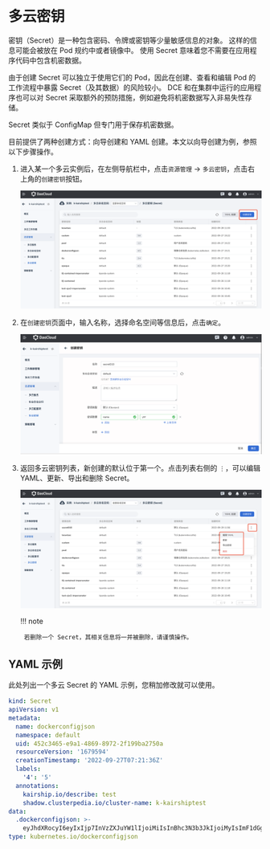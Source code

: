 # 多云密钥

密钥（Secret）是一种包含密码、令牌或密钥等少量敏感信息的对象。
这样的信息可能会被放在 Pod 规约中或者镜像中。
使用 Secret 意味着您不需要在应用程序代码中包含机密数据。

由于创建 Secret 可以独立于使用它们的 Pod，因此在创建、查看和编辑 Pod 的工作流程中暴露 Secret（及其数据）的风险较小。
DCE 和在集群中运行的应用程序也可以对 Secret 采取额外的预防措施，例如避免将机密数据写入非易失性存储。

Secret 类似于 ConfigMap 但专门用于保存机密数据。

目前提供了两种创建方式：向导创建和 YAML 创建。本文以向导创建为例，参照以下步骤操作。

1. 进入某一个多云实例后，在左侧导航栏中，点击`资源管理` -> `多云密钥`，点击右上角的`创建密钥`按钮。

    ![image](../images/secret01.png)

2. 在`创建密钥`页面中，输入名称，选择命名空间等信息后，点击`确定`。

    ![image](../images/secret02.png)

3. 返回多云密钥列表，新创建的默认位于第一个。点击列表右侧的 `⋮`，可以编辑 YAML、更新、导出和删除 Secret。

    ![image](../images/secret03.png)

    !!! note

        若删除一个 Secret，其相关信息将一并被删除，请谨慎操作。

## YAML 示例

此处列出一个多云 Secret 的 YAML 示例，您稍加修改就可以使用。

```yaml
kind: Secret
apiVersion: v1
metadata:
  name: dockerconfigjson
  namespace: default
  uid: 452c3465-e9a1-4869-8972-2f199ba2750a
  resourceVersion: '1679594'
  creationTimestamp: '2022-09-27T07:21:36Z'
  labels:
    '4': '5'
  annotations:
    kairship.io/describe: test
    shadow.clusterpedia.io/cluster-name: k-kairshiptest
data:
  .dockerconfigjson: >-
    eyJhdXRocyI6eyIxIjp7InVzZXJuYW1lIjoiMiIsInBhc3N3b3JkIjoiMyIsImF1dGgiOiJNam96In19fQ==
type: kubernetes.io/dockerconfigjson
```
